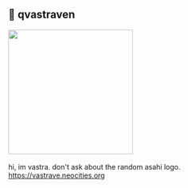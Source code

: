 ## 🌙 qvastraven

<img src="https://github.com/user-attachments/assets/8183cdcd-9d58-4cde-a561-b0f7b2ec9353" width="250" height="250"> \
\
hi, im vastra. don't ask about the random asahi logo. \
https://vastrave.neocities.org
